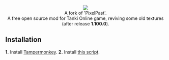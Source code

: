 <p align="center" width="100%">
  <img src="https://github.com/bjuonday/PixelBalance/assets/113231787/fa2d5c4d-4c8d-468c-9a7b-bfc72309b0ba"><br>
A fork of 'PixelPast'.<br>
A free open source mod for Tanki Online game, reviving some old textures (after release <b>1.100.0</b>).
</p>

## Installation
**1.** Install [Tampermonkey](https://www.tampermonkey.net/).
**2.** Install [this script](https://raw.githubusercontent.com/sheezzmee/PixelPast/main/PixelPast.user.js).
